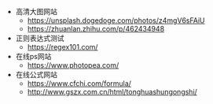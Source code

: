 * 高清大图网站 
    * https://unsplash.dogedoge.com/photos/z4mgV6sFAiU
    * https://zhuanlan.zhihu.com/p/462434948
* 正则表达式测试
    * https://regex101.com/
* 在线ps网站
    * https://www.photopea.com/
* 在线公式网站
    * https://www.cfchi.com/formula/
    * http://www.gszx.com.cn/html/tonghuashungongshi/